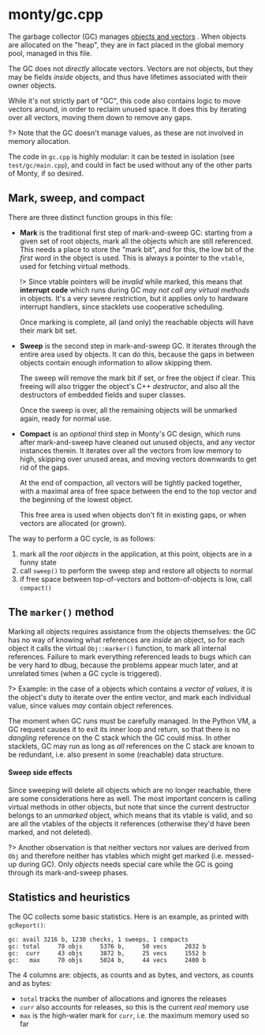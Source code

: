 # monty/gc.cpp

The garbage collector (GC) manages [objects and
vectors](arch/objects-and-vectors) . When objects are allocated on the "heap",
they are in fact placed in the global memory pool, managed in this file.

The GC does not _directly_ allocate vectors. Vectors are not objects, but they
may be fields _inside_ objects, and thus have lifetimes associated with their
owner objects.

While it's not strictly part of "GC", this code also contains logic to move
vectors around, in order to reclaim unused space. It does this by iterating over
all vectors, moving them down to remove any gaps.

?> Note that the GC doesn't manage values, as these are not involved in memory
allocation.

The code in `gc.cpp` is highly modular: it can be tested in isolation (see
`test/gc/main.cpp`), and could in fact be used without any of the other parts of
Monty, if so desired.

## Mark, sweep, and compact

There are three distinct function groups in this file:

* **Mark** is the traditional first step of mark-and-sweep GC: starting from a
  given set of root objects, mark all the objects which are still referenced.
  This needs a place to store the "mark bit", and for this, the low bit of the
  _first_ word in the object is used. This is always a pointer to the `vtable`,
  used for fetching virtual methods.

  !> Since vtable pointers will be _invalid_ while marked, this means that
  **interrupt code** which runs during GC _may not call any virtual methods_ in
  objects. It's a very severe restriction, but it applies only to hardware
  interrupt handlers, since stacklets use cooperative scheduling.

  Once marking is complete, all (and only) the reachable objects will have their
  mark bit set.

* **Sweep** is the second step in mark-and-sweep GC. It iterates through the
  entire area used by objects. It can do this, because the gaps in between
  objects contain enough information to allow skipping them.

  The sweep will remove the mark bit if set, or free the object if clear. This
  freeing will also trigger the object's C++ _destructor_, and also all the
  destructors of embedded fields and super classes.

  Once the sweep is over, all the remaining objects will be unmarked again,
  ready for normal use.

* **Compact** is an _optional_ third step in Monty's GC design, which runs after
  mark-and-sweep have cleaned out unused objects, and any vector instances
  therein. It iterates over all the vectors from low memory to high, skipping
  over unused areas, and moving vectors downwards to get rid of the gaps.

  At the end of compaction, all vectors will be tightly packed together, with a
  maximal area of free space between the end to the top vector and the beginning
  of the lowest object.

  This free area is used when objects don't fit in existing gaps, or when
  vectors are allocated (or grown).

The way to perform a GC cycle, is as follows:

1. mark all the _root objects_ in the application, at this point, objects are in a
   funny state
2. call `sweep()` to perform the sweep step and restore all objects to normal
3. if free space between top-of-vectors and bottom-of-objects is low, call
   `compact()`

## The `marker()` method

Marking all objects requires assistance from the objects themselves: the GC has
no way of knowing what references are _inside_ an object, so for each object it
calls the virtual `Obj::marker()` function, to mark all internal references.
Failure to mark everything referenced leads to bugs which can be very hard to
dbug, because the problems appear much later, and at unrelated times (when a GC
cycle is triggered).

?> Example: in the case of a objects which contains a _vector of values_, it is
the object's duty to iterate over the entire vector, and mark each individual
value, since values _may_ contain object references.

The moment when GC runs must be carefully managed. In the Python VM, a GC
request causes it to exit its inner loop and return, so that there is no
_dangling_ reference on the C stack which the GC could miss.  In other
stacklets, GC may run as long as _all_ references on the C stack are known to be
redundant, i.e. also present in some (reachable) data structure.

#### Sweep side effects

Since sweeping will delete all objects which are no longer reachable, there are
some considerations here as well. The most important concern is calling virtual
methods in other objects, but note that since the current destructor belongs to
an _unmarked_ object, which means that its vtable is valid, and so are all the
vtables of the objects it references (otherwise they'd have been marked, and not
deleted).

?> Another observation is that neither vectors nor values are derived from `Obj` and
therefore neither has vtables which might get marked (i.e. messed-up during GC). Only
_objects_ needs special care while the GC is going through its mark-and-sweep
phases.

## Statistics and heuristics

The GC collects some basic statistics. Here is an example, as printed with
`gcReport()`:

```
gc: avail 3216 b, 1230 checks, 1 sweeps, 1 compacts
gc: total     78 objs     5376 b,     50 vecs     2832 b
gc:  curr     43 objs     3872 b,     25 vecs     1552 b
gc:   max     70 objs     5024 b,     44 vecs     2400 b
```

The 4 columns are: objects, as counts and as bytes, and vectors, as counts and
as bytes:

* `total` tracks the number of allocations and ignores the releases
* `curr` also accounts for releases, so this is the current _real_ memory use
* `max` is the high-water mark for `curr`, i.e. the maximum memory used so far
